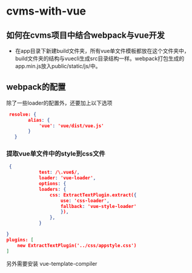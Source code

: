 # cvms-with-vue
## 如何在cvms项目中结合webpack与vue开发  
- 在app目录下新建build文件夹，所有vue单文件模板都放在这个文件夹中，
build文件夹的结构与vuecli生成src目录结构一样。webpack打包生成的app.min.js放入public/static/js/中。
## webpack的配置  
除了一些loader的配置外，还要加上以下选项
```json
 resolve: {
        alias: {
            'vue': 'vue/dist/vue.js'
        }
   }
```  
### 提取vue单文件中的style到css文件  
```json
 {
            test: /\.vue$/,
            loader: 'vue-loader',
            options: {
            loaders: {
                css: ExtractTextPlugin.extract({
                    use: 'css-loader',
                    fallback: 'vue-style-loader'
                    }),
                },
            }

}
plugins: [
    new ExtractTextPlugin('../css/appstyle.css')
]
```  
另外需要安装 vue-template-compiler 
